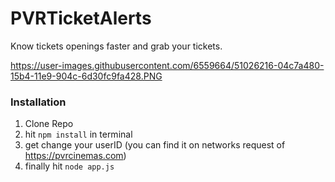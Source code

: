 # PVRTicketAlerts

Know tickets openings faster and grab your tickets.

https://user-images.githubusercontent.com/6559664/51026216-04c7a480-15b4-11e9-904c-6d30fc9fa428.PNG

<h3>Installation</h3>

1. Clone Repo
2. hit `npm install` in terminal
3. get change your userID (you can find it on networks request of https://pvrcinemas.com)
4. finally hit `node app.js`
